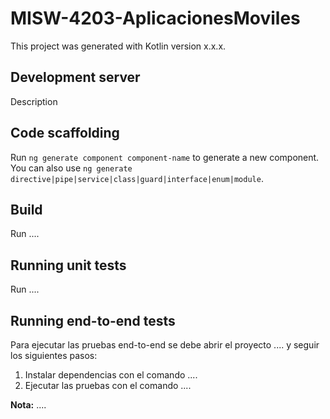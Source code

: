 # MISW-4203-AplicacionesMoviles


This project was generated with Kotlin version x.x.x.

## Development server

Description

## Code scaffolding

Run `ng generate component component-name` to generate a new component. You can also use `ng generate directive|pipe|service|class|guard|interface|enum|module`.

## Build

Run ....

## Running unit tests

Run ....

## Running end-to-end tests

Para ejecutar las pruebas end-to-end se debe abrir el proyecto .... y seguir los siguientes pasos:
1. Instalar dependencias con el comando ....
2. Ejecutar las pruebas con el comando ....

**Nota:** ....
